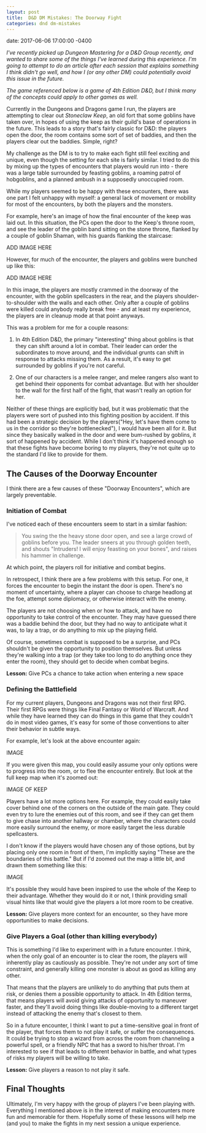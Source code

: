 ```yaml
---
layout: post
title:  D&D DM Mistakes: The Doorway Fight
categories: dnd dm-mistakes
---
```


date:   2017-06-06 17:00:00 -0400


_I've recently picked up Dungeon Mastering for a D&D Group recently, and wanted to share some of the things I've learned during this experience. I'm going to attempt to do an article after each session that explains something I think didn't go well, and how I (or any other DM) could potentially avoid this issue in the future._

_The game referenced below is a game of 4th Edition D&D, but I think many of the concepts could apply to other games as well._

Currently in the Dungeons and Dragons game I run, the players are attempting to clear out *Stoneclaw Keep*, an old fort that some goblins have taken over, in hopes of using the keep as their guild's base of operations in the future. This leads to a story that's fairly classic for D&D: the players open the door, the room contains some sort of set of baddies, and then the players clear out the baddies. Simple, right?

My challenge as the DM is to try to make each fight still feel exciting and unique, even though the setting for each site is fairly similar. I tried to do this by mixing up the types of encounters that players would run into - there was a large table surrounded by feasting goblins, a roaming patrol of hobgoblins, and a planned ambush in a supposedly unoccupied room.

While my players seemed to be happy with these encounters, there was one part I felt unhappy with myself: a general lack of movement or mobility for most of the encounters, by both the players and the monsters.

For example, here's an image of how the final encounter of the keep was laid out. In this situation, the PCs open the door to the Keep's throne room, and see the leader of the goblin band sitting on the stone throne, flanked by a couple of goblin Shaman, with his guards flanking the staircase:

ADD IMAGE HERE


However, for much of the encounter, the players and goblins were bunched up like this:

ADD IMAGE HERE

In this image, the players are mostly crammed in the doorway of the encounter, with the goblin spellcasters in the rear, and the players shoulder-to-shoulder with the walls and each other. Only after a couple of goblins were killed could anybody really break free - and at least my experience, the players are in cleanup mode at that point anyways.

This was a problem for me for a couple reasons:

1. In 4th Edition D&D, the primary "interesting" thing about goblins is that they can shift around a lot in combat. Their leader can order the subordinates to move around, and the individual grunts can shift in response to attacks missing them. As a result, it's easy to get surrounded by goblins if you're not careful.

2. One of our characters is a melee ranger, and melee rangers also want to get behind their opponents for combat advantage. But with her shoulder to the wall for the first half of the fight, that wasn't really an option for her.


Neither of these things are explicitly bad, but it was problematic that the players were sort of pushed into this fighting position by accident. If this had been a strategic decision by the players("Hey, let's have them come to us in the corridor so they're bottlenecked"), I would have been all for it. But since they basically walked in the door and were bum-rushed by goblins, it sort of happened by accident. While I don't think it's happened enough so that these fights have become boring to my players, they're not quite up to the standard I'd like to provide for them.

## The Causes of the Doorway Encounter

I think there are a few causes of these "Doorway Encounters", which are largely preventable.

### Initiation of Combat 

I've noticed each of these encounters seem to start in a similar fashion:

> You swing the the heavy stone door open, and see a large crowd of goblins before you. The leader sneers at you through golden teeth, and shouts "Intruders! I will enjoy feasting on your bones", and raises his hammer in challenge.

At which point, the players roll for initiative and combat begins. 

In retrospect, I think there are a few problems with this setup. For one, it forces the encounter to begin the instant the door is open. There's no moment of uncertainty, where a player can choose to charge headlong at the foe, attempt some diplomacy, or otherwise interact with the enemy.

The players are not choosing when or how to attack, and have no opportunity to take control of the encounter. They may have guessed there was a baddie behind the door, but they had no way to anticipate what it was, to lay a trap, or do anything to mix up the playing field. 

Of course, sometimes combat is supposed to be a surprise, and PCs shouldn't be given the opportunity to position themselves. But unless they're walking into a trap (or they take too long to do anything once they enter the room), they should get to decide when combat begins.

**Lesson:** Give PCs a chance to take action when entering a new space

### Defining the Battlefield

For my current players, Dungeons and Dragons was not their first RPG. Their first RPGs were things like Final Fantasy or World of Warcraft. And while they have learned they can do things in this game that they couldn't do in most video games, it's easy for some of those conventions to alter their behavior in subtle ways.

For example, let's look at the above encounter again:

IMAGE

If you were given this map, you could easily assume your only options were to progress into the room, or to flee the encounter entirely. But look at the full keep map when it's zoomed out:

IMAGE OF KEEP

Players have a lot more options here. For example, they could easily take cover behind one of the corners on the outside of the main gate. They could even try to lure the enemies out of this room, and see if they can get them to give chase into another hallway or chamber, where the characters could more easily surround the enemy, or more easily target the less durable spellcasters.

I don't know if the players would have chosen any of those options, but by placing only one room in front of them, I'm implicitly saying "These are the boundaries of this battle." But if I'd zoomed out the map a little bit, and drawn them something like this:

IMAGE

It's possible they would have been inspired to use the whole of the Keep to their advantage. Whether they would do it or not, I think providing small visual hints like that would give the players a lot more room to be creative.

**Lesson:** Give players more context for an encounter, so they have more opportunities to make decisions.

### Give Players a Goal (other than killing everybody)

This is something I'd like to experiment with in a future encounter. I think, when the only goal of an encounter is to clear the room, the players will inherently play as cautiously as possible. They're not under any sort of time constraint, and generally killing one monster is about as good as killing any other.

That means that the players are unlikely to do anything that puts them at risk, or denies them a possible opportunity to attack. In 4th Edition terms, that means players will avoid giving attacks of opportunity to maneuver faster, and they'll avoid doing things like double-moving to a different target instead of attacking the enemy that's closest to them.

So in a future encounter, I think I want to put a time-sensitive goal in front of the player, that forces them to not play it safe, or suffer the consequences. It could be trying to stop a wizard from across the room from channeling a powerful spell, or a friendly NPC that has a sword to his/her throat. I'm interested to see if that leads to different behavior in battle, and what types of risks my players will be willing to take. 

**Lesson:** Give players a reason to not play it safe.

## Final Thoughts

Ultimately, I'm very happy with the group of players I've been playing with. Everything I mentioned above is in the interest of making encounters more fun and memorable for them. Hopefully some of these lessons will help me (and you) to make the fights in my next session a unique experience.

